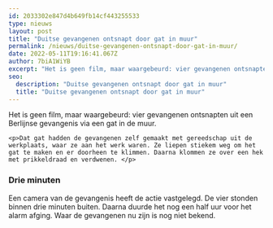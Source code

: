 ```yaml
---
id: 2033302e847d4b649fb14cf443255533
type: nieuws
layout: post
title: "Duitse gevangenen ontsnapt door gat in muur"
permalink: /nieuws/duitse-gevangenen-ontsnapt-door-gat-in-muur/
date: 2022-05-11T19:16:41.067Z
author: 7biA1WiYB
excerpt: "Het is geen film, maar waargebeurd: vier gevangenen ontsnapten uit een Berlijnse gevangenis via een gat in de muur.  "
seo:
  description: "Duitse gevangenen ontsnapt door gat in muur"
  title: "Duitse gevangenen ontsnapt door gat in muur"
---
```

Het is geen film, maar waargebeurd: vier gevangenen ontsnapten uit een Berlijnse gevangenis via een gat in de muur.  

    <p>Dat gat hadden de gevangenen zelf gemaakt met gereedschap uit de werkplaats, waar ze aan het werk waren. Ze liepen stiekem weg om het gat te maken en er doorheen te klimmen. Daarna klommen ze over een hek met prikkeldraad en verdwenen. </p>
<h3>Drie minuten</h3>
<p>Een camera van de gevangenis heeft de actie vastgelegd. De vier stonden binnen drie minuten buiten. Daarna duurde het nog een half uur voor het alarm afging. Waar de gevangenen nu zijn is nog niet bekend.</p>  
